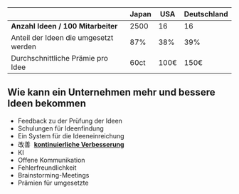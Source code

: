 
|                                       | Japan | USA  | Deutschland |
| ------------------------------------- | ----- | ---- | ----------- |
| **Anzahl Ideen / 100 Mitarbeiter**    | 2500  | 16   | 16          |
| Anteil der Ideen die umgesetzt werden | 87%   | 38%  | 39%         |
| Durchschnittliche Prämie pro Idee     | 60ct  | 100€ | 150€        |
## Wie kann ein Unternehmen mehr und bessere Ideen bekommen
- Feedback zu der Prüfung der Ideen
- Schulungen für Ideenfindung
- Ein System für die Ideeneinreichung
- 改善  **[kontinuierliche Verbesserung](https://refa.de/service/refa-lexikon/kontinuierlicher-verbesserungsprozess-kvp "Kontinuierlichen Verbesserung Definition")**
- KI
- Offene Kommunikation
- Fehlerfreundlichkeit
- Brainstorming-Meetings
- Prämien für umgesetzte
